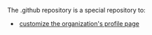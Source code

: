 The .github repository is a special repository to:

-  [customize the organization's profile page](https://docs.github.com/en/organizations/collaborating-with-groups-in-organizations/customizing-your-organizations-profile)

